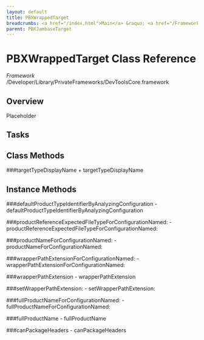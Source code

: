 ```yaml
---
layout: default
title: PBXWrappedTarget
breadcrumbs: <a href="/index.html">Main</a> &raquo; <a href="/Frameworks.html">Framework</a> &raquo; <a href="/Frameworks/DevToolsCore.html">DevToolsCore</a> &raquo; PBXWrappedTarget
parent: PBXJambaseTarget 
---
```

# PBXWrappedTarget Class Reference

*Framework* /Developer/Library/PrivateFrameworks/DevToolsCore.framework

## Overview

Placeholder

## Tasks

## Class Methods

<a name="+targetTypeDisplayName"></a>
###targetTypeDisplayName
    + targetTypeDisplayName

## Instance Methods

<a name="-defaultProductTypeIdentifierByAnalyzingConfiguration"></a>
###defaultProductTypeIdentifierByAnalyzingConfiguration
    - defaultProductTypeIdentifierByAnalyzingConfiguration

<a name="-productReferenceExpectedFileTypeForConfigurationNamed:"></a>
###productReferenceExpectedFileTypeForConfigurationNamed:
    - productReferenceExpectedFileTypeForConfigurationNamed:

<a name="-productNameForConfigurationNamed:"></a>
###productNameForConfigurationNamed:
    - productNameForConfigurationNamed:

<a name="-wrapperPathExtensionForConfigurationNamed:"></a>
###wrapperPathExtensionForConfigurationNamed:
    - wrapperPathExtensionForConfigurationNamed:

<a name="-wrapperPathExtension"></a>
###wrapperPathExtension
    - wrapperPathExtension

<a name="-setWrapperPathExtension:"></a>
###setWrapperPathExtension:
    - setWrapperPathExtension:

<a name="-fullProductNameForConfigurationNamed:"></a>
###fullProductNameForConfigurationNamed:
    - fullProductNameForConfigurationNamed:

<a name="-fullProductName"></a>
###fullProductName
    - fullProductName

<a name="-canPackageHeaders"></a>
###canPackageHeaders
    - canPackageHeaders

